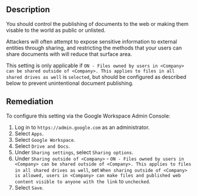 ## Description

You should control the publishing of documents to the web or making them visable to the world as public or unlisted.

Attackers will often attempt to expose sensitive information to external entities through sharing, and restricting the methods that your users can share documents with will reduce that surface area.

This setting is only applicable if `ON - Files owned by users in <Company> can be shared outside of <Company>. This applies to files in all shared drives as well` is `selected`, but should be configured as described below to prevent unintentional document publishing.

## Remediation

To configure this setting via the Google Workspace Admin Console:

1. Log in to `https://admin.google.com` as an administrator.
2. Select `Apps`.
3. Select `Google Workspace`.
4. Select `Drive and Docs`.
5. Under `Sharing settings`, select `Sharing options`.
6. Under `Sharing outside of <Company>` - `ON - Files owned by users in <Company> can be shared outside of <Company>. This applies to files in all shared drives as well`, set `When sharing outside of <Company> is allowed, users in <Company> can make files and published web content visible to anyone with the link` to `unchecked`.
7. Select `Save`.
